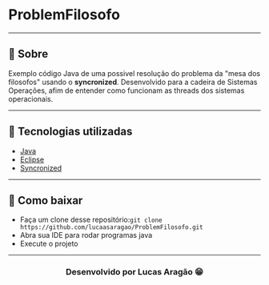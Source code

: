 # ProblemFilosofo
---

## 📑 Sobre
Exemplo código Java de uma possivel resolução do problema da "mesa dos filosofos" usando o **syncronized**.
Desenvolvido para a cadeira de Sistemas Operações, afim de entender como funcionam as threads dos sistemas operacionais. 

---
## 🚀 Tecnologias utilizadas

- [Java](https://www.java.com/pt_BR/)
- [Eclipse](https://www.eclipse.org/downloads/)
- [Syncronized](https://docs.oracle.com/javase/tutorial/essential/concurrency/syncmeth.html)

----

## 🤔 Como baixar

- Faça um clone desse repositório:`git clone https://github.com/lucaasaragao/ProblemFilosofo.git`
- Abra sua IDE para rodar programas java
- Execute o projeto
---
<h3 align="center">Desenvolvido por Lucas Aragão 😁</h3>
